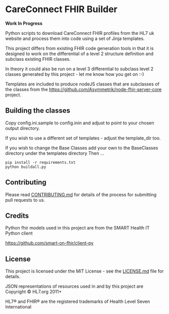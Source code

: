 # CareConnect FHIR Builder

__**Work In Progress**__

Python scripts to download CareConnect FHIR profiles from the HL7 uk website and 
process them into code using a set of Jinja templates.

This project differs from existing FHIR code generation tools in that it is designed to
work on the differential of a level 2 structure definition and subclass existing FHIR classes.

In theory it could also be run on a level 3 differential to subclass level 2 classes generated by this project - let me know how you get on :-)

Templates are included to produce nodeJS classes that are subclasses of the classes from 
the https://github.com/Asymmetrik/node-fhir-server-core project.

## Building the classes ##
Copy config.ini.sample to config.inin and adjust to point to your chosen output directory.

If you wish to use a different set of templates - adjust the template_dir too.

If you wish to change the Base Classes add your own to the BaseClasses directory under the templates directory
Then ...
```
pip install -r requirements.txt
python buildall.py
```
## Contributing

Please read [CONTRIBUTING.md](CONTRIBUTING.md) for details of the process for submitting pull requests to us.

## Credits
Python fhir models used in this project are from the SMART Health IT Python client

https://github.com/smart-on-fhir/client-py


## License

This project is licensed under the MIT License - see the [LICENSE.md](LICENSE.md) file for details.

JSON representations of resources used in and by this project are Copyright © HL7.org 2011+

HL7® and FHIR® are the registered trademarks of Health Level Seven International

